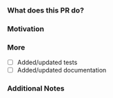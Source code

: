 <!--
PLEASE READ THIS MESSAGE.

Documentation fixes or enhancements:
- for Traefik v1: use branch v1.7
- for Traefik v2: use branch v2.5

Bug fixes:
- for Traefik v1: use branch v1.7
- for Traefik v2: use branch v2.5

Enhancements:
- for Traefik v1: we only accept bug fixes
- for Traefik v2: use branch master

HOW TO WRITE A GOOD PULL REQUEST? https://doc.traefik.io/traefik/contributing/submitting-pull-requests/

-->

### What does this PR do?

<!-- A brief description of the change being made with this pull request. -->


### Motivation

<!-- What inspired you to submit this pull request? -->


### More

- [ ] Added/updated tests
- [ ] Added/updated documentation

### Additional Notes

<!-- Anything else we should know when reviewing? -->
